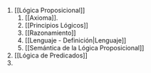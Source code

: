 1. [[Lógica Proposicional]]
	1. [[Axioma]].
	2. [[Principios Lógicos]]
	3. [[Razonamiento]]
	4. [[Lenguaje - Definición|Lenguaje]]
	5. [[Semántica de la Lógica Proposicional]] 
2. [[Lógica de Predicados]]
3. 